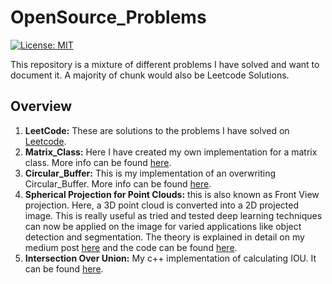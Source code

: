 # OpenSource_Problems
[![License: MIT](https://img.shields.io/badge/License-MIT-yellow.svg)](https://opensource.org/licenses/MIT)

This repository is a mixture of different problems I have solved and want to document it. A majority of chunk would also be Leetcode Solutions. 

## Overview

1) **LeetCode:** These are solutions to the problems I have solved on [Leetcode](https://leetcode.com/). 
2) **Matrix_Class:** Here I have created my own implementation for a matrix class. More info can be found [here](https://github.com/anirudhtopiwala/OpenSource_Problems/tree/master/Matrix_Class).
3) **Circular_Buffer:** This is my implementation of an overwriting Circular_Buffer. More info can be found [here](https://github.com/anirudhtopiwala/OpenSource_Problems/tree/master/Circular_Buffer).
4) **Spherical Projection for Point Clouds:**  this is also known as Front View projection. Here, a 3D point cloud is converted into a 2D projected image. This is really useful as tried and tested deep learning techniques can now be applied on the image for varied applications like object detection and segmentation. The theory is explained in detail on my medium post [here](https://medium.com/@topiwala.anirudh/spherical-projection-for-point-clouds-56a2fc258e6c) and the code can be found [here](https://github.com/anirudhtopiwala/OpenSource_Problems/tree/master/Spherical_View_Projection).
5) **Intersection Over Union:** My c++ implementation of calculating IOU. It can be found [here](https://github.com/anirudhtopiwala/OpenSource_Problems/tree/master/IOU). 